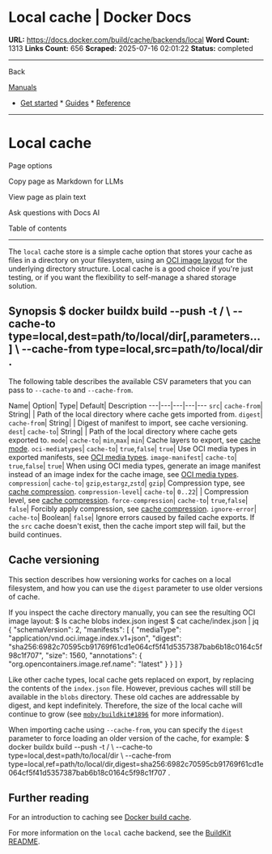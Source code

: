 # Local cache | Docker Docs

**URL:** https://docs.docker.com/build/cache/backends/local
**Word Count:** 1313
**Links Count:** 656
**Scraped:** 2025-07-16 02:01:22
**Status:** completed

---

Back

[Manuals](https://docs.docker.com/manuals/)

  * [Get started](https://docs.docker.com/get-started/)   * [Guides](https://docs.docker.com/guides/)   * [Reference](https://docs.docker.com/reference/)

* * *

# Local cache

Page options

Copy page as Markdown for LLMs

View page as plain text

Ask questions with Docs AI

Table of contents

* * *

The `local` cache store is a simple cache option that stores your cache as files in a directory on your filesystem, using an [OCI image layout](https://github.com/opencontainers/image-spec/blob/main/image-layout.md) for the underlying directory structure. Local cache is a good choice if you're just testing, or if you want the flexibility to self-manage a shared storage solution.

## Synopsis               $ docker buildx build --push -t <registry>/<image> \       --cache-to type=local,dest=path/to/local/dir[,parameters...] \       --cache-from type=local,src=path/to/local/dir .     

The following table describes the available CSV parameters that you can pass to `--cache-to` and `--cache-from`.

Name| Option| Type| Default| Description   ---|---|---|---|---   `src`| `cache-from`| String| | Path of the local directory where cache gets imported from.   `digest`| `cache-from`| String| | Digest of manifest to import, see cache versioning.   `dest`| `cache-to`| String| | Path of the local directory where cache gets exported to.   `mode`| `cache-to`| `min`,`max`| `min`| Cache layers to export, see [cache mode](https://docs.docker.com/build/cache/backends/#cache-mode).   `oci-mediatypes`| `cache-to`| `true`,`false`| `true`| Use OCI media types in exported manifests, see [OCI media types](https://docs.docker.com/build/cache/backends/#oci-media-types).   `image-manifest`| `cache-to`| `true`,`false`| `true`| When using OCI media types, generate an image manifest instead of an image index for the cache image, see [OCI media types](https://docs.docker.com/build/cache/backends/#oci-media-types).   `compression`| `cache-to`| `gzip`,`estargz`,`zstd`| `gzip`| Compression type, see [cache compression](https://docs.docker.com/build/cache/backends/#cache-compression).   `compression-level`| `cache-to`| `0..22`| | Compression level, see [cache compression](https://docs.docker.com/build/cache/backends/#cache-compression).   `force-compression`| `cache-to`| `true`,`false`| `false`| Forcibly apply compression, see [cache compression](https://docs.docker.com/build/cache/backends/#cache-compression).   `ignore-error`| `cache-to`| Boolean| `false`| Ignore errors caused by failed cache exports.      If the `src` cache doesn't exist, then the cache import step will fail, but the build continues.

## Cache versioning

This section describes how versioning works for caches on a local filesystem, and how you can use the `digest` parameter to use older versions of cache.

If you inspect the cache directory manually, you can see the resulting OCI image layout:               $ ls cache     blobs  index.json  ingest     $ cat cache/index.json | jq     {       "schemaVersion": 2,       "manifests": [         {           "mediaType": "application/vnd.oci.image.index.v1+json",           "digest": "sha256:6982c70595cb91769f61cd1e064cf5f41d5357387bab6b18c0164c5f98c1f707",           "size": 1560,           "annotations": {             "org.opencontainers.image.ref.name": "latest"           }         }       ]     }     

Like other cache types, local cache gets replaced on export, by replacing the contents of the `index.json` file. However, previous caches will still be available in the `blobs` directory. These old caches are addressable by digest, and kept indefinitely. Therefore, the size of the local cache will continue to grow \(see [`moby/buildkit#1896`](https://github.com/moby/buildkit/issues/1896) for more information\).

When importing cache using `--cache-from`, you can specify the `digest` parameter to force loading an older version of the cache, for example:               $ docker buildx build --push -t <registry>/<image> \       --cache-to type=local,dest=path/to/local/dir \       --cache-from type=local,ref=path/to/local/dir,digest=sha256:6982c70595cb91769f61cd1e064cf5f41d5357387bab6b18c0164c5f98c1f707 .     

## Further reading

For an introduction to caching see [Docker build cache](https://docs.docker.com/build/cache/).

For more information on the `local` cache backend, see the [BuildKit README](https://github.com/moby/buildkit#local-directory-1).